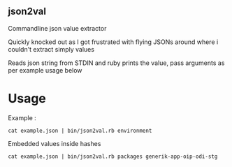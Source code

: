 json2val
--------

Commandline json value extractor

Quickly knocked out as I got frustrated with flying JSONs around where i couldn't extract simply values


Reads json string from STDIN and ruby prints the value, pass arguments as per example usage below

Usage
=====

Example : 

    cat example.json | bin/json2val.rb environment

Embedded values inside hashes

    cat example.json | bin/json2val.rb packages generik-app-oip-odi-stg
